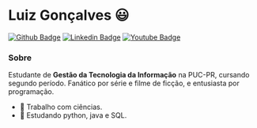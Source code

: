 # Luiz Gonçalves :smiley:

[![Github Badge](https://img.shields.io/badge/-Github-000?style=flat-square&logo=Github&logoColor=white&link=https://github.com/lumagojr)](https://github.com/lumagojr)
[![Linkedin Badge](https://img.shields.io/badge/-LinkedIn-blue?style=flat-square&logo=Linkedin&logoColor=white&link=https://br.linkedin.com/in/luizgoncalves/pt-br)](https://br.linkedin.com/in/luizgoncalves/pt-br)
[![Youtube Badge](https://img.shields.io/badge/-YouTube-ff0000?style=flat-square&labelColor=ff0000&logo=youtube&logoColor=white&link=https://www.youtube.com/channel/UCiKpLDge3Yb9BVlnG8EMd5A)](https://www.youtube.com/channel/UCiKpLDge3Yb9BVlnG8EMd5A)

### Sobre
Estudante de **Gestão da Tecnologia da Informação** na PUC-PR, cursando segundo período. Fanático por série e filme de ficção, e entusiasta por programação.

- :office: Trabalho com ciências.
- :rocket: Estudando python, java e SQL.

<!--
**lumagojr/lumagojr** is a ✨ _special_ ✨ repository because its `README.md` (this file) appears on your GitHub profile.

Here are some ideas to get you started:

- 🔭 I’m currently working on ...
- 🌱 I’m currently learning ...
- 👯 I’m looking to collaborate on ...
- 🤔 I’m looking for help with ...
- 💬 Ask me about ...
- 📫 How to reach me: ...
- 😄 Pronouns: ...
- ⚡ Fun fact: ...
-->
